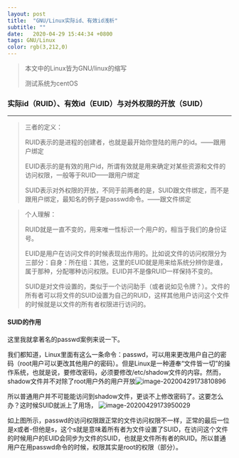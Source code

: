 ```yaml
---
layout: post
title:  "GNU/Linux实际id、有效id浅析"
subtitle: ""
date:   2020-04-29 15:44:34 +0800
tags: GNU/Linux
color: rgb(3,212,0)
---
```


> 本文中的Linux皆为GNU/linux的缩写
>
> 测试系统为centOS

### 实际id（RUID）、有效id（EUID）与对外权限的开放（SUID）

***

> 三者的定义：
>
> RUID表示的是进程的创建者，也就是最开始你登陆的用户的id。——跟用户绑定
>
> EUID表示的是有效的用户id，所谓有效就是用来确定对某些资源和文件的访问权限，一般等于RUID——跟用户绑定
>
> SUID表示对外权限的开放，不同于前两者的是，SUID跟文件绑定，而不是跟用户绑定，最知名的例子是passwd命令。——跟文件绑定

>个人理解：
>
>RUID就是一直不变的，用来唯一性标识一个用户的，相当于我们的身份证号。
>
>EUID是用户在访问文件的时候表现出作用的。比如说文件的访问权限分为三部分：自身：所在组：其他，这里的EUID就是用来给系统分辨你是谁，属于那种，分配哪种访问权限。EUID并不是像RUID一样保持不变的。
>
>SUID是对文件设置的，类似于一个访问助手（或者说如见令牌？）。文件的所有者可以将文件的SUID设置为自己的RUID，这样其他用户访问这个文件的时候就是以文件的所有者权限进行访问的。

#### SUID的作用

这里我就拿著名的passwd案例来说一下。

我们都知道，Linux里面有这么一条命令：passwd，可以用来更改用户自己的密码（root用户可以更改其他用户的密码）。但是Linux是一种遵奉“文件皆一切”的操作系统，也就是说，要修改密码，必须要修改/etc/shadow文件的内容。然而，shadow文件并不对除了root用户外的用户开放![image-20200429173810896](C:\Users\dell\AppData\Roaming\Typora\typora-user-images\image-20200429173810896.png)

所以普通用户并不可能能访问到shadow文件，更谈不上修改密码了。这要怎么办？这时候SUID就派上了用场，
![image-20200429173950029](C:\Users\dell\AppData\Roaming\Typora\typora-user-images\image-20200429173950029.png)

如上图所示，passwd的访问权限跟正常的文件访问权限不一样，正常的最后一位是x或者-但他是s，这个s就是意味着所有者为文件设置了SUID，在访问这个文件的时候用户的EUID会同步为文件的SUID，也就是文件所有者的RUID。所以普通用户在用passwd命令的时候，权限其实是root的权限（部分）。